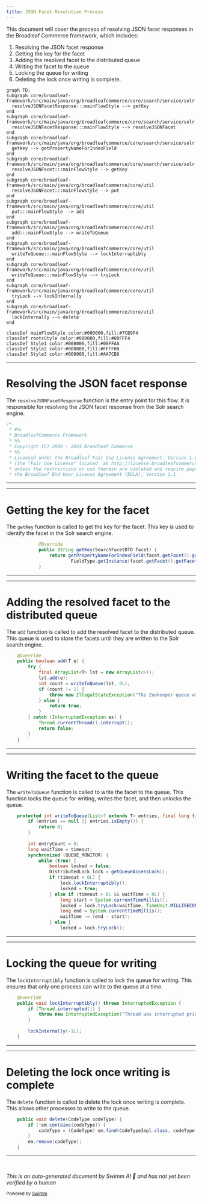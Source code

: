 ```yaml
---
title: JSON Facet Resolution Process
---
```

This document will cover the process of resolving JSON facet responses in the Broadleaf Commerce framework, which includes:

1. Resolving the JSON facet response
2. Getting the key for the facet
3. Adding the resolved facet to the distributed queue
4. Writing the facet to the queue
5. Locking the queue for writing
6. Deleting the lock once writing is complete.

```mermaid
graph TD;
subgraph core/broadleaf-framework/src/main/java/org/broadleafcommerce/core/search/service/solr
  resolveJSONFacetResponse:::mainFlowStyle --> getKey
end
subgraph core/broadleaf-framework/src/main/java/org/broadleafcommerce/core/search/service/solr
  resolveJSONFacetResponse:::mainFlowStyle --> resolveJSONFacet
end
subgraph core/broadleaf-framework/src/main/java/org/broadleafcommerce/core/search/service/solr
  getKey --> getPropertyNameForIndexField
end
subgraph core/broadleaf-framework/src/main/java/org/broadleafcommerce/core/search/service/solr
  resolveJSONFacet:::mainFlowStyle --> getKey
end
subgraph core/broadleaf-framework/src/main/java/org/broadleafcommerce/core/util
  resolveJSONFacet:::mainFlowStyle --> put
end
subgraph core/broadleaf-framework/src/main/java/org/broadleafcommerce/core/util
  put:::mainFlowStyle --> add
end
subgraph core/broadleaf-framework/src/main/java/org/broadleafcommerce/core/util
  add:::mainFlowStyle --> writeToQueue
end
subgraph core/broadleaf-framework/src/main/java/org/broadleafcommerce/core/util
  writeToQueue:::mainFlowStyle --> lockInterruptibly
end
subgraph core/broadleaf-framework/src/main/java/org/broadleafcommerce/core/util
  writeToQueue:::mainFlowStyle --> tryLock
end
subgraph core/broadleaf-framework/src/main/java/org/broadleafcommerce/core/util
  tryLock --> lockInternally
end
subgraph core/broadleaf-framework/src/main/java/org/broadleafcommerce/core/util
  lockInternally --> delete
end

classDef mainFlowStyle color:#000000,fill:#7CB9F4
classDef rootsStyle color:#000000,fill:#00FFF4
classDef Style1 color:#000000,fill:#00FFAA
classDef Style2 color:#000000,fill:#FFFF00
classDef Style3 color:#000000,fill:#AA7CB9
```

<SwmSnippet path="/core/broadleaf-framework/src/main/java/org/broadleafcommerce/core/search/service/solr/SolrJSONFacetServiceImpl.java" line="1">

---

# Resolving the JSON facet response

The `resolveJSONFacetResponse` function is the entry point for this flow. It is responsible for resolving the JSON facet response from the Solr search engine.

```java
/*-
 * #%L
 * BroadleafCommerce Framework
 * %%
 * Copyright (C) 2009 - 2024 Broadleaf Commerce
 * %%
 * Licensed under the Broadleaf Fair Use License Agreement, Version 1.0
 * (the "Fair Use License" located  at http://license.broadleafcommerce.org/fair_use_license-1.0.txt)
 * unless the restrictions on use therein are violated and require payment to Broadleaf in which case
 * the Broadleaf End User License Agreement (EULA), Version 1.1
```

---

</SwmSnippet>

<SwmSnippet path="/core/broadleaf-framework/src/main/java/org/broadleafcommerce/core/search/service/solr/SolrHelperServiceImpl.java" line="888">

---

# Getting the key for the facet

The `getKey` function is called to get the key for the facet. This key is used to identify the facet in the Solr search engine.

```java
            @Override
            public String getKey(SearchFacetDTO facet) {
                return getPropertyNameForIndexField(facet.getFacet().getFieldType().getIndexField(),
                        FieldType.getInstance(facet.getFacet().getFacetFieldType()));
            }
```

---

</SwmSnippet>

<SwmSnippet path="/core/broadleaf-framework/src/main/java/org/broadleafcommerce/core/util/queue/ZookeeperDistributedQueue.java" line="359">

---

# Adding the resolved facet to the distributed queue

The `add` function is called to add the resolved facet to the distributed queue. This queue is used to store the facets until they are written to the Solr search engine.

```java
    @Override
    public boolean add(T e) {
        try {
            final ArrayList<T> lst = new ArrayList<>();
            lst.add(e);
            int count = writeToQueue(lst, 0L);
            if (count != 1) {
                throw new IllegalStateException("The Zookeeper queue was full.");
            } else {
                return true;
            }
        } catch (InterruptedException ex) {
            Thread.currentThread().interrupt();
            return false;
        }
    }
```

---

</SwmSnippet>

<SwmSnippet path="/core/broadleaf-framework/src/main/java/org/broadleafcommerce/core/util/queue/ZookeeperDistributedQueue.java" line="503">

---

# Writing the facet to the queue

The `writeToQueue` function is called to write the facet to the queue. This function locks the queue for writing, writes the facet, and then unlocks the queue.

```java
    protected int writeToQueue(List<? extends T> entries, final long timeout) throws InterruptedException {
        if (entries == null || entries.isEmpty()) {
            return 0;
        }
        
        int entryCount = 0;
        long waitTime = timeout;
        synchronized (QUEUE_MONITOR) {
            while (true) {
                boolean locked = false;
                DistributedLock lock = getQueueAccessLock();
                if (timeout < 0L) {
                    lock.lockInterruptibly();
                    locked = true;
                } else if (timeout > 0L && waitTime > 0L) {
                    long start = System.currentTimeMillis();
                    locked = lock.tryLock(waitTime, TimeUnit.MILLISECONDS);
                    long end = System.currentTimeMillis();
                    waitTime -= (end - start);
                } else {
                    locked = lock.tryLock();
```

---

</SwmSnippet>

<SwmSnippet path="/core/broadleaf-framework/src/main/java/org/broadleafcommerce/core/util/lock/ReentrantDistributedZookeeperLock.java" line="335">

---

# Locking the queue for writing

The `lockInterruptibly` function is called to lock the queue for writing. This ensures that only one process can write to the queue at a time.

```java
    @Override
    public void lockInterruptibly() throws InterruptedException {
        if (Thread.interrupted()) {
            throw new InterruptedException("Thread was interrupted prior to trying to acquire the lock.");
        }
        
        lockInternally(-1L);
    }
```

---

</SwmSnippet>

<SwmSnippet path="/core/broadleaf-framework/src/main/java/org/broadleafcommerce/core/util/dao/CodeTypeDaoImpl.java" line="51">

---

# Deleting the lock once writing is complete

The `delete` function is called to delete the lock once writing is complete. This allows other processes to write to the queue.

```java
    public void delete(CodeType codeType) {
        if (!em.contains(codeType)) {
            codeType = (CodeType) em.find(CodeTypeImpl.class, codeType.getId());
        }
        em.remove(codeType);
    }
```

---

</SwmSnippet>

&nbsp;

*This is an auto-generated document by Swimm AI 🌊 and has not yet been verified by a human*

<SwmMeta version="3.0.0" repo-id="Z2l0aHViJTNBJTNBQnJvYWRsZWFmQ29tbWVyY2UtZGVtbyUzQSUzQWdpbGFkbmF2b3Q=" repo-name="BroadleafCommerce-demo" doc-type="flows"><sup>Powered by [Swimm](/)</sup></SwmMeta>
